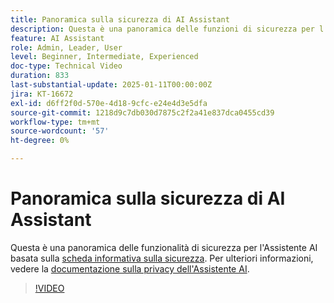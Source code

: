 ```yaml
---
title: Panoramica sulla sicurezza di AI Assistant
description: Questa è una panoramica delle funzioni di sicurezza per l’Assistente AI in base alla scheda informativa sulla sicurezza.
feature: AI Assistant
role: Admin, Leader, User
level: Beginner, Intermediate, Experienced
doc-type: Technical Video
duration: 833
last-substantial-update: 2025-01-11T00:00:00Z
jira: KT-16672
exl-id: d6ff2f0d-570e-4d18-9cfc-e24e4d3e5dfa
source-git-commit: 1218d9c7db030d7875c2f2a41e837dca0455cd39
workflow-type: tm+mt
source-wordcount: '57'
ht-degree: 0%

---
```



# Panoramica sulla sicurezza di AI Assistant

Questa è una panoramica delle funzionalità di sicurezza per l&#39;Assistente AI basata sulla <a href="https://www.adobe.com/content/dam/cc/en/trust-center/ungated/whitepapers/experience-cloud/adobe-ai-assistant-in-aep-security-fact-sheet.pdf">scheda informativa sulla sicurezza</a>.  Per ulteriori informazioni, vedere la [documentazione sulla privacy dell&#39;Assistente AI](https://experienceleague.adobe.com/it/docs/experience-platform/ai-assistant/privacy).

>[!VIDEO](https://video.tv.adobe.com/v/3441088/?learn=on&enablevpops&captions=ita)
